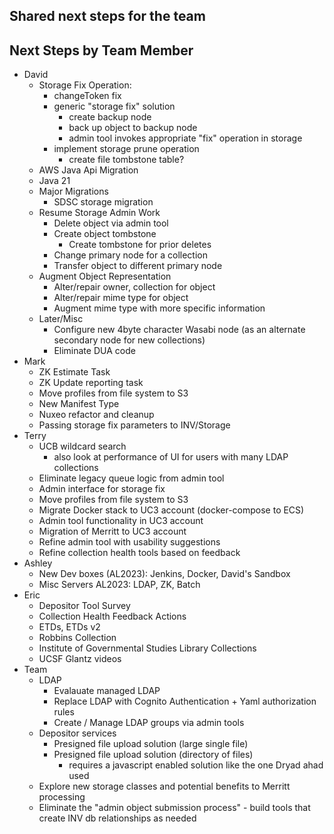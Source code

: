 ## Shared next steps for the team


## Next Steps by Team Member

- David
  - Storage Fix Operation:
    - changeToken fix 
    - generic "storage fix" solution
      - create backup node
      - back up object to backup node
      - admin tool invokes appropriate "fix" operation in storage
    - implement storage prune operation 
      - create file tombstone table?
  - AWS Java Api Migration
  - Java 21
  - Major Migrations
    - SDSC storage migration
  - Resume Storage Admin Work
    - Delete object via admin tool
    - Create object tombstone
      - Create tombstone for prior deletes 
    - Change primary node for a collection
    - Transfer object to different primary node
  - Augment Object Representation
    - Alter/repair owner, collection for object
    - Alter/repair mime type for object
    - Augment mime type with more specific information
  - Later/Misc
    - Configure new 4byte character Wasabi node (as an alternate secondary node for new collections)
    - Eliminate DUA code
- Mark
  - ZK Estimate Task
  - ZK Update reporting task
  - Move profiles from file system to S3 
  - New Manifest Type
  - Nuxeo refactor and cleanup
  - Passing storage fix parameters to INV/Storage
- Terry
  - UCB wildcard search
    - also look at performance of UI for users with many LDAP collections
  - Eliminate legacy queue logic from admin tool  
  - Admin interface for storage fix
  - Move profiles from file system to S3 
  - Migrate Docker stack to UC3 account (docker-compose to ECS)
  - Admin tool functionality in UC3 account
  - Migration of Merritt to UC3 account
  - Refine admin tool with usability suggestions
  - Refine collection health tools based on feedback
- Ashley
  - New Dev boxes (AL2023): Jenkins, Docker, David's Sandbox
  - Misc Servers AL2023: LDAP, ZK, Batch
- Eric
  - Depositor Tool Survey
  - Collection Health Feedback Actions
  - ETDs, ETDs v2
  - Robbins Collection
  - Institute of Governmental Studies Library Collections
  - UCSF Glantz videos
- Team
  - LDAP 
    - Evalauate managed LDAP 
    - Replace LDAP with Cognito Authentication + Yaml authorization rules
    - Create / Manage LDAP groups via admin tools
  - Depositor services
    - Presigned file upload solution (large single file)
    - Presigned file upload solution (directory of files)
      - requires a javascript enabled solution like the one Dryad ahad used    
  - Explore new storage classes and potential benefits to Merritt processing
  - Eliminate the "admin object submission process" - build tools that create INV db relationships as needed
